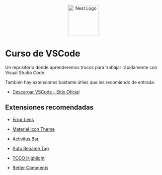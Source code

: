 <p align="center">
  <a href="#" target="blank"><img src="https://devtalles.com/images/vscode.png" width="100" alt="Nest Logo" /></a>
</p>

# Curso de VSCode

Un repositorio donde aprenderemos trucos para trabajar rápidamente con Visual Studio Code.

También hay extensiones bastante útiles que les recomiendo de entrada:

- [Descargar VSCode - Sitio Oficial](https://code.visualstudio.com/)

## Extensiones recomendadas

- [Error Lens](https://marketplace.visualstudio.com/items?itemName=usernamehw.errorlens)

- [Material Icon Theme](https://marketplace.visualstudio.com/items?itemName=PKief.material-icon-theme)

- [Activitus Bar](https://marketplace.visualstudio.com/items?itemName=Gruntfuggly.activitusbar)

- [Auto Rename Tag](https://marketplace.visualstudio.com/items?itemName=formulahendry.auto-rename-tag)

- [TODO Highlight](https://marketplace.visualstudio.com/items?itemName=wayou.vscode-todo-highlight)

- [Better Comments](https://marketplace.visualstudio.com/items?itemName=aaron-bond.better-comments)
